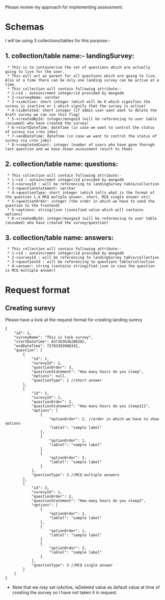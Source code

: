 Please review my approach for implementing assessment.
# Schemas
I will be using 3 collections/tables for this purpose:-

## 1. collection/table name:- landingSurvey:
     * This is to containerize the set of questions which are actually going to live for the user. 
     * This will act as parent for all questions which are going to live.  Also at a time there can be only one landing survey can be active at a time.
     * This collection will contain following attribute:-
     * 1->id : autoincremnt integer/id provided by mongodb
     * 2->surveyName: varchar
     * 3->isActive: short integer (which will be 0 which signifies the surevy is inactive or 1 which signify that the survey is active)
     * 4->isDeleted: short integer (if admin user want want to delete the draft survey we can use this flag)
     * 5->createdById: integer/mongoid (will be referencing to user table (assumed) who have created the survey)
     * 6->startDateTime: dateTime (in case we want to control the status of surevy via cron jobs)
     * 7->endDateTime: dateTime (in case we want to control the status of surevy via cron jobs)
     * 8->completedCount: integer (number of users who have gone thorugh last question and we have shown assessment result to them)

## 2. collection/table name: questions:
     * This collection will contain following attribute:-
     * 1->id : autoincremnt integer/id provided by mongodb
     * 2->surveyId : will be referencing to landingSurvey table/collection
     * 3->questionStatement: varchar
     * 4->questionType: short integer (which tells what is the format of the question i.e MCQ multple answer, short, MCQ single answer etc)
     * 5->questionOrder: integer (the order in which we have to send the question to the frontend)
     * 5->options: string/json (jsonified value which will contains options)
     * 6->createdById: integer/mongoid (will be referencing to user table (assumed) who have created the survey/question)

## 3. collection/table name: answers:
     * This collection will contain following attribute:-
     * 1->id : autoincremnt integer/id provided by mongodb
     * 2->surveyId : will be referencing to landingSurvey table/collection
     * 3->questionId : will be referencing to questions table/collection
     * 4->answer: string (contains stringified json in case the question is MCQ multiple answer)
     
# Request format

## Creating surevy
   Please have a look at the request format for creating landing surevy
```   
{
    "id": 1,
    "surveyName": "This is task survey",
    "startDateTime": 837363636288282,
    "endDateTime": 72783393988332,
    "question": [
        {
            "id": 1,
            "surevyId": 1,
            "questionOrder": 3,
            "questionStatement": "How many hours do you sleep",
            "options": null,
            "questionType": 1 //short answer
        },
        {
            "id": 2,
            "surevyId": 1,
            "questionOrder": 2,
            "questionStatement": "How many hours do you sleep111",
            "options": [
                {
                    "optionOrder": 2, //order in which we have to show options
                    "lablel": "sample label"
                },
                {
                    "optionOrder": 1,
                    "lablel": "sample label"
                }
                {
                    "optionOrder": 3,
                    "lablel": "sample label"
                }
            ],
            "questionType": 2 //MCQ multiple answers
        },
        {
            "id": 3,
            "surevyId": 1,
            "questionOrder": 2,
            "questionStatement": "How many hours do you sleep2",
            "options": [
                {
                    "optionOrder": 2,
                    "lablel": "sample label"
                },
                {
                    "optionOrder": 1,
                    "lablel": "sample label"
                }
                {
                    "optionOrder": 3,
                    "lablel": "sample label"
                }
            ],
            "questionType": 3 //MCQ single answer
        }
    ]
}

```
* Note that we may set isActive, isDeleted value as default value at time of creating the survey so I have not taken it in request.
